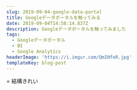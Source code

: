 ```yaml
---
slug: 2019-09-04-google-data-portal
title: Googleデータポータルを触ってみる
date: 2019-09-04T14:58:14.837Z
description: Googleデータポータルを触ってみました
tags:
  - Googleデータポータル
  - BI
  - Google Analytics
headerImage: 'https://i.imgur.com/QmIHfeR.jpg'
templateKey: blog-post
---
```

= 結構きれい
